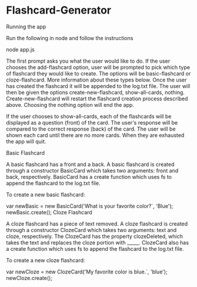 # Flashcard-Generator
Running the app

Run the following in node and follow the instructions

node app.js

The first prompt asks you what the user would like to do. If the user chooses the add-flashcard option, user will be prompted to pick which type of flashcard they would like to create. The options will be basic-flashcard or cloze-flashcard. More information about these types below. Once the user has created the flashcard it will be appended to the log.txt file. The user will then be given the options create-new-flashcard, show-all-cards, nothing.  Create-new-flashcard will restart the flashcard creation process described above. Choosing the nothing option will end the app.

If the user chooses to show-all-cards, each of the flashcards will be displayed as a question (front) of the card. The user's response will be compared to the correct response (back) of the card. The user will be shown each card until there are no more cards. When they are exhausted the app will quit.

Basic Flashcard

A basic flashcard has a front and a back. A basic flashcard is created through a constructor BasicCard which takes two arguments: front and back, respectively. BasicCard has a create function which uses fs to append the flashcard to the log.txt file.

To create a new basic flashcard:

var newBasic = new BasicCard('What is your favorite color?`, 'Blue');
newBasic.create();
Cloze Flashcard

A cloze flashcard has a piece of text removed. A cloze flashcard is created through a constructor ClozeCard which takes two arguments: text and cloze, respectively. The ClozeCard has the property clozeDeleted, which takes the text and replaces the cloze portion with _____. ClozeCard also has a create function which uses fs to append the flashcard to the log.txt file.

To create a new cloze flashcard:

var newCloze = new ClozeCard('My favorite color is blue.`, 'blue');
newCloze.create();
